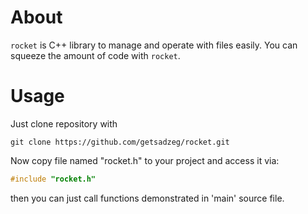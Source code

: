 # About
``rocket`` is C++ library to manage and operate with files easily. You can squeeze the amount of code with ``rocket``.
# Usage
Just clone repository with 

```
git clone https://github.com/getsadzeg/rocket.git
```
Now copy file named "rocket.h" to your project and access it via:

```cpp
#include "rocket.h"
```
then you can just call functions demonstrated in 'main' source file.
